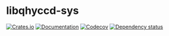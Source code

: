 # libqhyccd-sys
[![Crates.io](https://img.shields.io/crates/v/libqhyccd-sys.svg)](https://crates.io/crates/libqhyccd-sys)
[![Documentation](https://docs.rs/libqhyccd-sys/badge.svg)](https://docs.rs/libqhyccd-sys/)
[![Codecov](https://codecov.io/github/ivonnyssen/libqhyccd-sys/coverage.svg?branch=main)](https://codecov.io/gh/ivonnyssen/libqhyccd-sys)
[![Dependency status](https://deps.rs/repo/github/ivonnyssen/libqhyccd-sys/status.svg)](https://deps.rs/repo/github/ivonnyssen/libqhyccd-sys)
